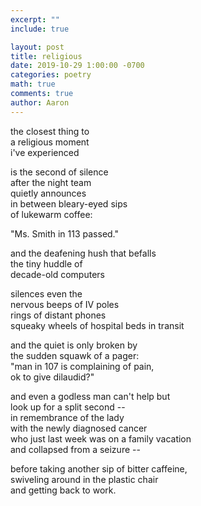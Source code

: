 ```yaml
---
excerpt: ""
include: true

layout: post
title: religious
date: 2019-10-29 1:00:00 -0700
categories: poetry
math: true
comments: true
author: Aaron
---
```






the closest thing to  
a religious moment  
i've experienced  

is the second of silence  
after the night team  
quietly announces  
in between bleary-eyed sips  
of lukewarm coffee:  

"Ms. Smith in 113 passed."  

and the deafening hush that befalls  
the tiny huddle of  
decade-old computers  

silences even the  
nervous beeps of IV poles  
rings of distant phones  
squeaky wheels of hospital beds in transit  

and the quiet is only broken by  
the sudden squawk of a pager:  
"man in 107 is complaining of pain,  
ok to give dilaudid?"  

and even a godless man can't help but  
look up for a split second --  
in remembrance of the lady  
with the newly diagnosed cancer  
who just last week was on a family vacation  
and collapsed from a seizure --   

before taking another sip of bitter caffeine,  
swiveling around in the plastic chair  
and getting back to work.

